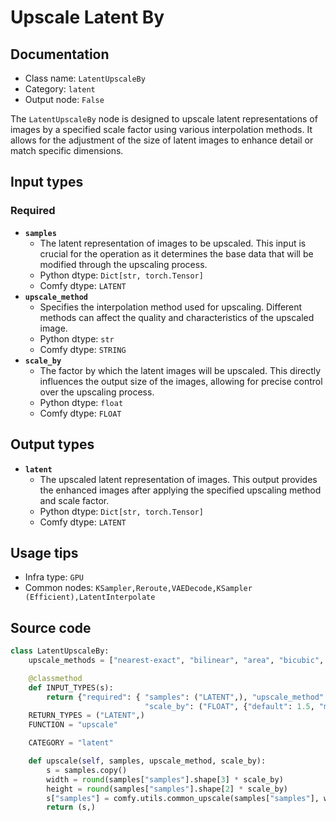 # Upscale Latent By
## Documentation
- Class name: `LatentUpscaleBy`
- Category: `latent`
- Output node: `False`

The `LatentUpscaleBy` node is designed to upscale latent representations of images by a specified scale factor using various interpolation methods. It allows for the adjustment of the size of latent images to enhance detail or match specific dimensions.
## Input types
### Required
- **`samples`**
    - The latent representation of images to be upscaled. This input is crucial for the operation as it determines the base data that will be modified through the upscaling process.
    - Python dtype: `Dict[str, torch.Tensor]`
    - Comfy dtype: `LATENT`
- **`upscale_method`**
    - Specifies the interpolation method used for upscaling. Different methods can affect the quality and characteristics of the upscaled image.
    - Python dtype: `str`
    - Comfy dtype: `STRING`
- **`scale_by`**
    - The factor by which the latent images will be upscaled. This directly influences the output size of the images, allowing for precise control over the upscaling process.
    - Python dtype: `float`
    - Comfy dtype: `FLOAT`
## Output types
- **`latent`**
    - The upscaled latent representation of images. This output provides the enhanced images after applying the specified upscaling method and scale factor.
    - Python dtype: `Dict[str, torch.Tensor]`
    - Comfy dtype: `LATENT`
## Usage tips
- Infra type: `GPU`
- Common nodes: `KSampler,Reroute,VAEDecode,KSampler (Efficient),LatentInterpolate`


## Source code
```python
class LatentUpscaleBy:
    upscale_methods = ["nearest-exact", "bilinear", "area", "bicubic", "bislerp"]

    @classmethod
    def INPUT_TYPES(s):
        return {"required": { "samples": ("LATENT",), "upscale_method": (s.upscale_methods,),
                              "scale_by": ("FLOAT", {"default": 1.5, "min": 0.01, "max": 8.0, "step": 0.01}),}}
    RETURN_TYPES = ("LATENT",)
    FUNCTION = "upscale"

    CATEGORY = "latent"

    def upscale(self, samples, upscale_method, scale_by):
        s = samples.copy()
        width = round(samples["samples"].shape[3] * scale_by)
        height = round(samples["samples"].shape[2] * scale_by)
        s["samples"] = comfy.utils.common_upscale(samples["samples"], width, height, upscale_method, "disabled")
        return (s,)

```

